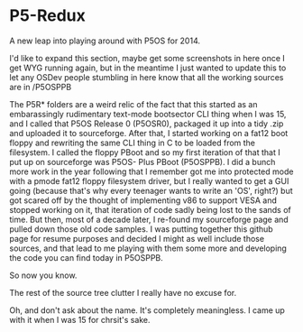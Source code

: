 P5-Redux
========

A new leap into playing around with P5OS for 2014.

I'd like to expand this section, maybe get some screenshots in here once I get WYG running again, but in the meantime I just wanted to update this to let any OSDev people stumbling in here know that all the working sources are in /P5OSPPB

The P5R* folders are a weird relic of the fact that this started as an embarassingly rudimentary text-mode bootsector CLI thing when I was 15, and I called that P5OS Release 0 (P5OSR0), packaged it up into a tidy .zip and uploaded it to sourceforge. After that, I started working on a fat12 boot floppy and rewriting the same CLI thing in C to be loaded from the filesystem. I called the floppy PBoot and so my first iteration of that that I put up on sourceforge was P5OS- Plus PBoot (P5OSPPB). I did a bunch more work in the year following that I remember got me into protected mode with a pmode fat12 floppy filesystem driver, but I really wanted to get a GUI going (because that's why every teenager wants to write an 'OS', right?) but got scared off by the thought of implementing v86 to support VESA and stopped working on it, that iteration of code sadly being lost to the sands of time. But then, most of a decade later, I re-found my sourceforge page and pulled down those old code samples. I was putting together this github page for resume purposes and decided I might as well include those sources, and that lead to me playing with them some more and developing the code you can find today in P5OSPPB.

So now you know.

The rest of the source tree clutter I really have no excuse for.

Oh, and don't ask about the name. It's completely meaningless. I came up with it when I was 15 for chrsit's sake.
